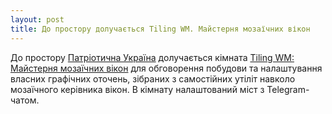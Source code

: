 ```yaml
---
layout: post
title: До простору долучається Tiling WM. Майстерня мозаїчних вікон
---
```

До простору [Патріотична Україна](https://matrix.to/#/#ukraine.all:matrix.org) долучається кімната [Tiling WM: Майстерня мозаїчних вікон](https://matrix.to/#/#twmua:matrix.org) для обговорення побудови та налаштування власних графічних оточень, зібраних з самостійних утіліт навколо мозаїчного керівника вікон. В кімнату налаштований міст з Telegram-чатом.
